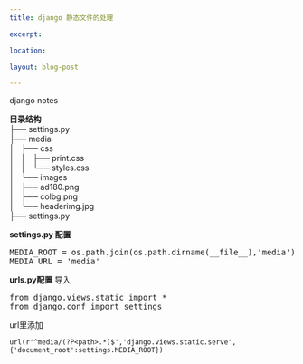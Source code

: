 ```yaml
---
title: django 静态文件的处理

excerpt: 

location: 

layout: blog-post

---
```

django notes


**目录结构**  
├── settings.py  
├── media  
│   ├── css  
│   │   ├── print.css  
│   │   └── styles.css  
│   └── images  
│       ├── ad180.png   
│       ├── colbg.png   
│       └── headerimg.jpg   
├── settings.py   

**settings.py 配置**
<pre>
MEDIA_ROOT = os.path.join(os.path.dirname(__file__),'media').replace('\\','/')
MEDIA_URL = 'media' 
</pre>

**urls.py配置**
导入
<pre>
from django.views.static import *   
from django.conf import settings   
</pre>

url里添加

`url(r'^media/(?P<path>.*)$','django.views.static.serve',{'document_root':settings.MEDIA_ROOT})`

